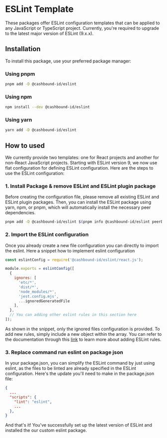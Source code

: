 # ESLint Template

These packages offer ESLint configuration templates that can be applied to any JavaScript or TypeScript project. Currently, you're required to upgrade to the latest major version of ESLint (9.x.x).

## Installation

To install this package, use your preferred package manager:

### Using pnpm
```bash
pnpm add -D @cashbound-id/eslint
```

### Using npm
```bash
npm install --dev @cashbound-id/eslint
```

### Using yarn
```bash
yarn add -D @cashbound-id/eslint
```

## How to used
We currently provide two templates: one for React projects and another for non-React JavaScript projects. Starting with ESLint version 9, we now use flat configuration for defining ESLint configuration. Here are the steps to use the ESLint configuration:

### 1. Install Package & remove ESLint and ESLint plugin package
Before creating the configuration file, please remove all existing ESLint and ESLint plugin packages. Then, you can install the ESLint package using yarn, npm, or pnpm, which will automatically install the necessary peer dependencies.

```bash
pnpm add -D @cashbound-id/eslint $(pnpm info @cashbound-id/eslint peerDependencies --json  | jq -r 'keys[]')
```

### 2. Import the ESLint configuration
Once you already create a new file configuration you can directly to import the eslint. Here a snippet how to implement eslint configuration

```js
const eslintConfig = require('@cashbound-id/eslint/react.js');

module.exports = eslintConfig([
  {
    ignores: [
      'etc/*',
      'dist/*',
      'node_modules/*',
      'jest.config.mjs',
      ...ignoredGeneratedFile
    ],
  },
  // You can adding other eslint rules in this section here
]);

```

As shown in the snippet, only the ignored files configuration is provided. To add new rules, simply include a new object within the array. You can refer to the documentation through this [link](https://eslint.org/docs/latest/use/configure/rules) to learn more about adding ESLint rules.

### 3. Replace command run eslint on package json
In your package.json, you can simplify the ESLint command by just using eslint, as the files to be linted are already specified in the ESLint configuration. Here's the update you'll need to make in the package.json file:

```json
{
  ...
  "scripts": {
    "lint": "eslint",
    ...
  },
}
```

And that's it! You've successfully set up the latest version of ESLint and installed the our custom eslint package.
